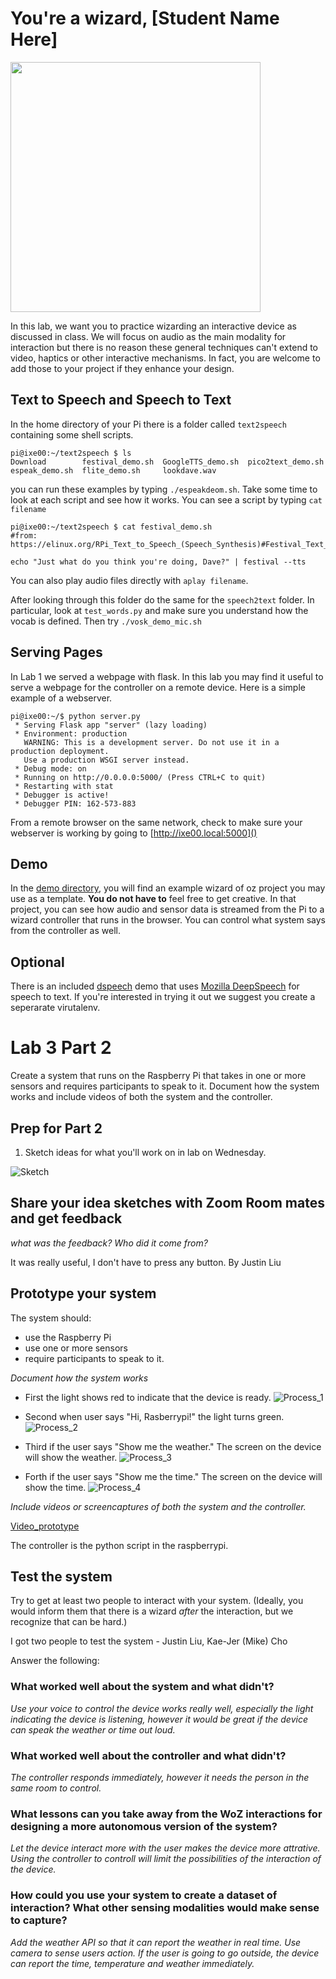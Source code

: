 # You're a wizard, [Student Name Here]

<img src="https://pbs.twimg.com/media/Cen7qkHWIAAdKsB.jpg" height="400">

In this lab, we want you to practice wizarding an interactive device as discussed in class. We will focus on audio as the main modality for interaction but there is no reason these general techniques can't extend to video, haptics or other interactive mechanisms. In fact, you are welcome to add those to your project if they enhance your design.


## Text to Speech and Speech to Text

In the home directory of your Pi there is a folder called `text2speech` containing some shell scripts.

```
pi@ixe00:~/text2speech $ ls
Download        festival_demo.sh  GoogleTTS_demo.sh  pico2text_demo.sh
espeak_demo.sh  flite_demo.sh     lookdave.wav

```

you can run these examples by typing 
`./espeakdeom.sh`. Take some time to look at each script and see how it works. You can see a script by typing `cat filename`

```
pi@ixe00:~/text2speech $ cat festival_demo.sh 
#from: https://elinux.org/RPi_Text_to_Speech_(Speech_Synthesis)#Festival_Text_to_Speech

echo "Just what do you think you're doing, Dave?" | festival --tts

```

You can also play audio files directly with `aplay filename`.

After looking through this folder do the same for the `speech2text` folder. In particular, look at `test_words.py` and make sure you understand how the vocab is defined. Then try `./vosk_demo_mic.sh`

## Serving Pages

In Lab 1 we served a webpage with flask. In this lab you may find it useful to serve a webpage for the controller on a remote device. Here is a simple example of a webserver.

```
pi@ixe00:~/$ python server.py
 * Serving Flask app "server" (lazy loading)
 * Environment: production
   WARNING: This is a development server. Do not use it in a production deployment.
   Use a production WSGI server instead.
 * Debug mode: on
 * Running on http://0.0.0.0:5000/ (Press CTRL+C to quit)
 * Restarting with stat
 * Debugger is active!
 * Debugger PIN: 162-573-883
```
From a remote browser on the same network, check to make sure your webserver is working by going to [http://ixe00.local:5000]()


## Demo

In the [demo directory](./demo), you will find an example wizard of oz project you may use as a template. **You do not have to** feel free to get creative. In that project, you can see how audio and sensor data is streamed from the Pi to a wizard controller that runs in the browser. You can control what system says from the controller as well.

## Optional

There is an included [dspeech](./dspeech) demo that uses [Mozilla DeepSpeech](https://github.com/mozilla/DeepSpeech) for speech to text. If you're interested in trying it out we suggest you create a seperarate virutalenv. 



# Lab 3 Part 2

Create a system that runs on the Raspberry Pi that takes in one or more sensors and requires participants to speak to it. Document how the system works and include videos of both the system and the controller.

## Prep for Part 2

1. Sketch ideas for what you'll work on in lab on Wednesday.

![Sketch](https://github.com/r06921039/Interactive-Lab-Hub/blob/Spring2021/Lab%203/sketch.jpg)

## Share your idea sketches with Zoom Room mates and get feedback

*what was the feedback? Who did it come from?*

It was really useful, I don't have to press any button. By Justin Liu

## Prototype your system

The system should:
* use the Raspberry Pi 
* use one or more sensors
* require participants to speak to it. 

*Document how the system works*

- First the light shows red to indicate that the device is ready.
![Process_1](https://github.com/r06921039/Interactive-Lab-Hub/blob/Spring2021/Lab%203/Process_1.jpg)

- Second when user says "Hi, Rasberrypi!" the light turns green.
![Process_2](https://github.com/r06921039/Interactive-Lab-Hub/blob/Spring2021/Lab%203/Process_2.jpg)

- Third if the user says "Show me the weather." The screen on the device will show the weather.
![Process_3](https://github.com/r06921039/Interactive-Lab-Hub/blob/Spring2021/Lab%203/Process_3.jpg)

- Forth if the user says "Show me the time." The screen on the device will show the time.
![Process_4](https://github.com/r06921039/Interactive-Lab-Hub/blob/Spring2021/Lab%203/Process_4.jpg)

*Include videos or screencaptures of both the system and the controller.*

[Video_prototype](https://github.com/r06921039/Interactive-Lab-Hub/blob/Spring2021/Lab%203/Prototype.mov)

The controller is the python script in the raspberrypi.

## Test the system
Try to get at least two people to interact with your system. (Ideally, you would inform them that there is a wizard _after_ the interaction, but we recognize that can be hard.)

I got two people to test the system - Justin Liu, Kae-Jer (Mike) Cho

Answer the following:

### What worked well about the system and what didn't?
*Use your voice to control the device works really well, especially the light indicating the device is listening, however it would be great if the device can speak the weather or time out loud.*

### What worked well about the controller and what didn't?

*The controller responds immediately, however it needs the person in the same room to control.*

### What lessons can you take away from the WoZ interactions for designing a more autonomous version of the system?

*Let the device interact more with the user makes the device more attrative. Using the controller to controll will limit the possibilities of the interaction of the device.*


### How could you use your system to create a dataset of interaction? What other sensing modalities would make sense to capture?

*Add the weather API so that it can report the weather in real time. Use camera to sense users action. If the user is going to go outside, the device can report the time, temperature and weather immediately.*

